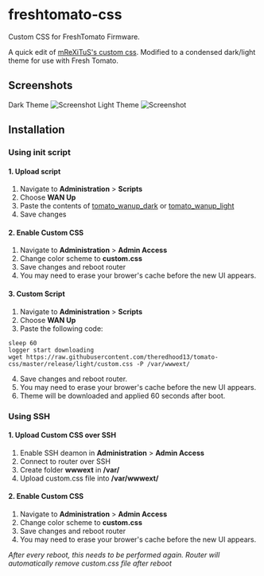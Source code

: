 # freshtomato-css
Custom CSS for FreshTomato Firmware.

A quick edit of [mReXiTuS's custom css](https://github.com/mReXiTuS/tomato-design). 
Modified to a condensed dark/light theme for use with Fresh Tomato.

## Screenshots
Dark Theme
![Screenshot](https://raw.githubusercontent.com/theredhood13/tomato-css-dark/master/Screenshot.png)
Light Theme
![Screenshot](https://raw.githubusercontent.com/theredhood13/tomato-css-dark/master/Screenshot_light.png)

## Installation

### Using init script

#### 1. Upload script
1. Navigate to __Administration__ > __Scripts__
2. Choose __WAN Up__
3. Paste the contents of [tomato_wanup_dark](https://github.com/theredhood13/tomato-css/blob/master/tomato_wanup_dark) or [tomato_wanup_light](https://github.com/theredhood13/tomato-css/blob/master/tomato_wanup_light)
4. Save changes

#### 2. Enable Custom CSS
1. Navigate to __Administration__ > __Admin Access__
2. Change color scheme to __custom.css__
3. Save changes and reboot router
4. You may need to erase your brower's cache before the new UI appears.

#### 3. Custom Script
1. Navigate to __Administration__ > __Scripts__
2. Choose __WAN Up__
3. Paste the following code: 

```
sleep 60
logger start downloading
wget https://raw.githubusercontent.com/theredhood13/tomato-css/master/release/light/custom.css -P /var/wwwext/
```

4. Save changes and reboot router. 
5. You may need to erase your brower's cache before the new UI appears.
6. Theme will be downloaded and applied 60 seconds after boot.


### Using SSH

#### 1. Upload Custom CSS over SSH
1. Enable SSH deamon in __Administration__ > __Admin Access__
2. Connect to router over SSH
3. Create folder __wwwext__ in __/var/__
4. Upload custom.css file into __/var/wwwext/__

#### 2. Enable Custom CSS
1. Navigate to __Administration__ > __Admin Access__
2. Change color scheme to __custom.css__
3. Save changes and reboot router
4. You may need to erase your brower's cache before the new UI appears.

_After every reboot, this needs to be performed again. Router will automatically remove custom.css file after reboot_
